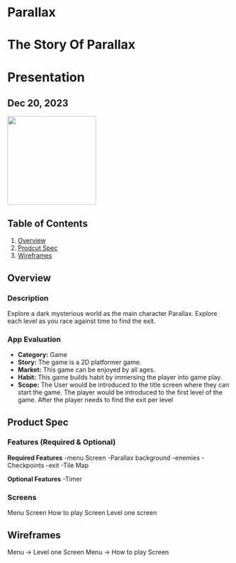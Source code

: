 # Parallax
# The Story Of Parallax
# Presentation
## Dec 20, 2023

<img src="" width=200>

## Table of Contents
1. [Overview](#Overview)
2. [Prodcut Spec](#Product-Spec)
3. [Wireframes](#Wireframes)

## Overview
### Description
Explore a dark mysterious world as the main character Parallax. Explore each level as you race against time to find the exit.

### App Evaluation

- **Category:** Game
- **Story:** The game is a 2D platformer game.
- **Market:** This game can be enjoyed by all ages.
- **Habit:** This game builds habit by immersing the player into game play.
- **Scope:** The User would be introduced to the title screen where they can start the game. The player would be introduced to the first level of the game. After the player needs to find the exit per level

## Product Spec

### Features (Required & Optional)

**Required Features**
-menu Screen
-Parallax background
-enemies
-Checkpoints
-exit
-Tile Map

**Optional Features**
-Timer

### Screens
Menu Screen
How to play Screen
Level one screen

## Wireframes
Menu -> Level one Screen
Menu -> How to play Screen
